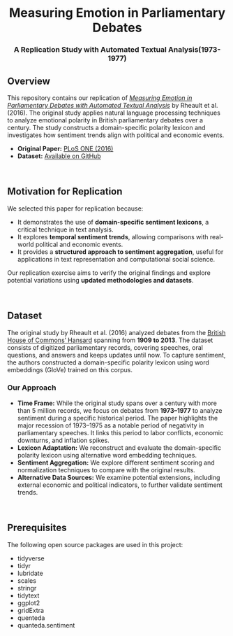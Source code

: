 <h1 align="center"> Measuring Emotion in Parliamentary Debates </h1>
<h3 align="center"> A Replication Study with Automated Textual Analysis(1973- 1977) </h3>  


<!-- INTRODUCTIONS -->
<h2 id="overview">Overview</h2>

<p>
This repository contains our replication of <a href="https://journals.plos.org/plosone/article?id=10.1371/journal.pone.0168843">
<em>Measuring Emotion in Parliamentary Debates with Automated Textual Analysis</em></a> by Rheault et al. (2016). 
The original study applies natural language processing techniques to analyze emotional polarity in British parliamentary debates over a century. 
The study constructs a domain-specific polarity lexicon and investigates how sentiment trends align with political and economic events.
</p>

<ul>
  <li><strong>Original Paper:</strong> <a href="https://journals.plos.org/plosone/article?id=10.1371/journal.pone.0168843">PLoS ONE (2016)</a></li>
  <li><strong>Dataset:</strong> <a href="https://github.com/lrheault/emotion">Available on GitHub</a></li>
</ul>

<br>



<!-- MOTIVATION -->
<h2 id="motivation-for-replication">Motivation for Replication</h2>

<p>
We selected this paper for replication because:
</p>

<ul>
  <li>It demonstrates the use of <strong>domain-specific sentiment lexicons</strong>, a critical technique in text analysis.</li>
  <li>It explores <strong>temporal sentiment trends</strong>, allowing comparisons with real-world political and economic events.</li>
  <li>It provides a <strong>structured approach to sentiment aggregation</strong>, useful for applications in text representation and computational social science.</li>
</ul>

<p>
Our replication exercise aims to verify the original findings and explore potential variations using <strong>updated methodologies and datasets</strong>.
</p>


<br>


<!-- DATASET -->
<h2 id="dataset">Dataset</h2>

<p>
The original study by Rheault et al. (2016) analyzed debates from the <a href="http://data.politicalmashup.nl/parldumps/uk/">British House of Commons’ Hansard</a> spanning from <strong>1909 to 2013</strong>. 
The dataset consists of digitized parliamentary records, covering speeches, oral questions, and answers and keeps updates until now. 
To capture sentiment, the authors constructed a domain-specific polarity lexicon using word embeddings (GloVe) trained on this corpus.
</p>

<h3>Our Approach</h3>
<ul>
  <li><strong>Time Frame:</strong> While the original study spans over a century with more than 5 million records, we focus on debates from <strong>1973–1977</strong> to analyze sentiment during a specific historical period. The paper highlights the major recession of 1973–1975 as a notable period of negativity in parliamentary speeches.
It links this period to labor conflicts, economic downturns, and inflation spikes.</li>
  <li><strong>Lexicon Adaptation:</strong> We reconstruct and evaluate the domain-specific polarity lexicon using alternative word embedding techniques.</li>
  <li><strong>Sentiment Aggregation:</strong> We explore different sentiment scoring and normalization techniques to compare with the original results.</li>
  <li><strong>Alternative Data Sources:</strong> We examine potential extensions, including external economic and political indicators, to further validate sentiment trends.</li>
</ul>


<br>


<!-- PREREQUISITES -->
<h2 id="prerequisites"> Prerequisites</h2>

<!--This project is written in Python programming language. <br>-->
The following open source packages are used in this project:
* tidyverse
* tidyr
* lubridate
* scales
* stringr
* tidytext
* ggplot2
* gridExtra
* quenteda
* quanteda.sentiment
